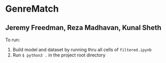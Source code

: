 # GenreMatch
## Jeremy Freedman, Reza Madhavan, Kunal Sheth

To run:
1. Build model and dataset by running thru all cells of `filtered.ipynb`
2. Run `$ python3 .` in the project root directory

